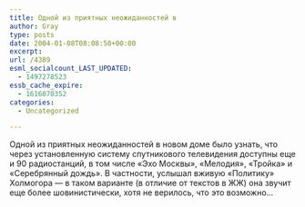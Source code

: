 ```yaml
---
title: Одной из приятных неожиданностей в
author: Gray
type: posts
date: 2004-01-08T08:08:50+00:00
excerpt:
url: /4389
esml_socialcount_LAST_UPDATED:
  - 1497278523
essb_cache_expire:
  - 1616070352
categories:
  - Uncategorized

---
```








Одной из приятных неожиданностей в новом доме было узнать, что через установленную систему спутникового телевидения доступны еще и 90 радиостанций, в том числе &#171;Эхо Москвы&#187;, &#171;Мелодия&#187;, &#171;Тройка&#187; и &#171;Серебрянный дождь&#187;. В частности, услышал вживую &#171;Политику&#187; Холмогора &#8212; в таком варианте (в отличие от текстов в ЖЖ) она звучит еще более шовинистически, хотя не верилось, что это возможно&#8230;